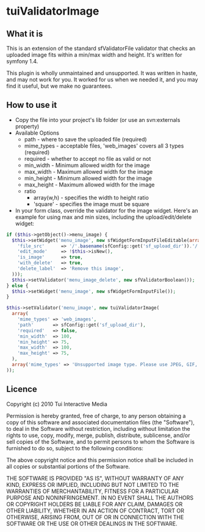 tuiValidatorImage
=================

What it is
----------

This is an extension of the standard sfValidatorFile validator that checks an uploaded image fits within a min/max width and height. It's written for symfony 1.4.

This plugin is wholly unmaintained and unsupported. It was written in haste, and may not work for you. It worked for us when we needed it, and you may find it useful, but we make no guarantees. 


How to use it
-------------

* Copy the file into your project's lib folder (or use an svn:externals property)
* Available Options
	* path - where to save the uploaded file (required)
	* mime_types - acceptable files, 'web_images' covers all 3 types (required)
	* required - whether to accept no file as valid or not
	* min_width - Minimum allowed width for the image
	* max_width - Maximum allowed width for the image
	* min_height - Minimum allowed width for the image
	* max_height - Maximum allowed width for the image
	* ratio
		* array(w,h) - specifies the width to height ratio
		* 'square' - specifies the image must be square
* In your form class, override the validator for the image widget. Here's an example for using max and min sizes, including the upload/edit/delete widget:

```php
if ($this->getObject()->menu_image) {
  $this->setWidget('menu_image', new sfWidgetFormInputFileEditable(array(
    'file_src'      => '/'.basename(sfConfig::get('sf_upload_dir')).'/'.$this->getObject()->menu_image,
    'edit_mode'     => !$this->isNew(),
    'is_image'      => true,
    'with_delete'   => true,
    'delete_label'  => 'Remove this image',
  )));
  $this->setValidator('menu_image_delete', new sfValidatorBoolean());
} else {
  $this->setWidget('menu_image', new sfWidgetFormInputFile());
}

$this->setValidator('menu_image', new tuiValidatorImage(
  array(
    'mime_types' => 'web_images',
    'path'       => sfConfig::get('sf_upload_dir'),
    'required'   => false,
    'min_width'  => 100,
    'min_height' => 75,
    'max_width'  => 100,
    'max_height' => 75,
  ), 
  array('mime_types' => 'Unsupported image type. Please use JPEG, GIF, or PNG only.')
));
```

Licence
-------

Copyright (c) 2010 Tui Interactive Media

Permission is hereby granted, free of charge, to any person obtaining a copy
of this software and associated documentation files (the "Software"), to deal
in the Software without restriction, including without limitation the rights
to use, copy, modify, merge, publish, distribute, sublicense, and/or sell
copies of the Software, and to permit persons to whom the Software is
furnished to do so, subject to the following conditions:

The above copyright notice and this permission notice shall be included in all
copies or substantial portions of the Software.

THE SOFTWARE IS PROVIDED "AS IS", WITHOUT WARRANTY OF ANY KIND, EXPRESS OR
IMPLIED, INCLUDING BUT NOT LIMITED TO THE WARRANTIES OF MERCHANTABILITY,
FITNESS FOR A PARTICULAR PURPOSE AND NONINFRINGEMENT. IN NO EVENT SHALL THE
AUTHORS OR COPYRIGHT HOLDERS BE LIABLE FOR ANY CLAIM, DAMAGES OR OTHER
LIABILITY, WHETHER IN AN ACTION OF CONTRACT, TORT OR OTHERWISE, ARISING FROM,
OUT OF OR IN CONNECTION WITH THE SOFTWARE OR THE USE OR OTHER DEALINGS IN THE
SOFTWARE.
